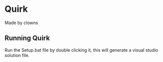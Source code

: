 # Quirk
Made by clowns

## Running Quirk
Run the Setup.bat file by double clicking it, this will generate a visual studio solution file.


